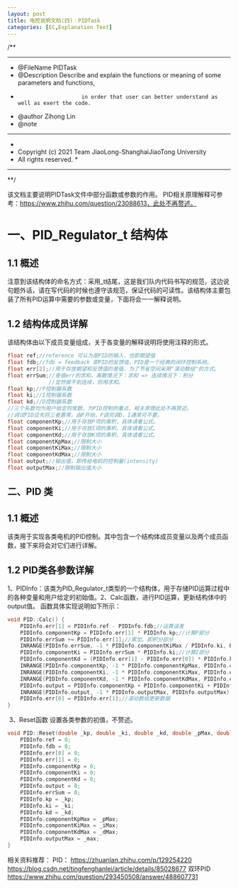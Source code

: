 ```yaml
---
layout: post
title: 电控说明文档(四)：PIDTask
categories: [EC,Explanation Text]
---
```

/**
******************************************************************************
  * @FileName			    PIDTask
  * @Description            Describe and explain the functions or meaning of some parameters and functions,
  *                         in order that user can better understand as well as exert the code.
  * @author                 Zihong Lin
  * @note
******************************************************************************
  *
  * Copyright (c) 2021 Team JiaoLong-ShanghaiJiaoTong University
  * All rights reserved.
    *
******************************************************************************
**/

该文档主要说明PIDTask文件中部分函数或参数的作用。
PID相关原理解释可参考：https://www.zhihu.com/question/23088613，此处不再赘述。

# 一、PID_Regulator_t 结构体

## 1.1 概述

​        注意到该结构体的命名方式：采用_t结尾，这是我们队内代码书写的规范，这边说句题外话，请在写代码的时候也遵守该规范，保证代码的可读性。
​        该结构体主要包装了所有PID运算中需要的参数或变量，下面将会一一解释说明。

## 1.2 结构体成员详解
该结构体由以下成员变量组成，关于各变量的解释说明将使用注释的形式。
```c++
float ref;//reference 可认为是PID的输入，也即期望值
float fdb;//fdb = feedback 即PID的反馈值，PID是一个经典的闭环控制系统。
float err[2];//用于存放期望和反馈值的差值，为了节省空间采用"滚动数组"的方式。
float errSum;//差值err的求和，离散情况下：求和 => 连续情况下：积分
             //显然做不到连续，则用求和。
float kp;//P控制器系数
float ki;//I控制器系数
float kd;//D控制器系数
//三个系数均为用户给定的常数，为PID控制的重点，相关原理此处不再赘述。
//调试PID应先将三者置零，由P开始，P调完调D，I通常可不要。
float componentKp;//用于存放P项的乘积，具体请看公式。
float componentKi;//用于存放I项的乘积，具体请看公式。
float componentKd;//用于存放K项的乘积，具体请看公式。
float componentKpMax;//限制大小
float componentKiMax;//限制大小
float componentKdMax;//限制大小
float output;//输出值，即传给电机的控制量(intensity)
float outputMax;//限制输出值大小
```
## 二、PID 类

## 1.1 概述

​        该类用于实现各类电机的PID控制。其中包含一个结构体成员变量以及两个成员函数，接下来将会对它们进行详解。

## 1.2 PID类各参数详解

​        1、PIDInfo：该类为PID_Regulator_t类型的一个结构体，用于存储PID运算过程中的各种变量和用户给定的初始值。
​        2、Calc函数，进行PID运算，更新结构体中的output值。
​           函数具体实现说明如下所示：

```c++
void PID::Calc() {
    PIDInfo.err[1] = PIDInfo.ref - PIDInfo.fdb;//运算误差
    PIDInfo.componentKp = PIDInfo.err[1] * PIDInfo.kp;//计算P部分
    PIDInfo.errSum += PIDInfo.err[1];//累加，即积分部分
    INRANGE(PIDInfo.errSum, -1 * PIDInfo.componentKiMax / PIDInfo.ki, PIDInfo.componentKiMax / PIDInfo.ki);//限制大小
    PIDInfo.componentKi = PIDInfo.errSum * PIDInfo.ki;//计算I部分
    PIDInfo.componentKd = (PIDInfo.err[1] - PIDInfo.err[0]) * PIDInfo.kd;//D部分
    INRANGE(PIDInfo.componentKp, -1 * PIDInfo.componentKpMax, PIDInfo.componentKpMax);//限制大小
    INRANGE(PIDInfo.componentKi, -1 * PIDInfo.componentKiMax, PIDInfo.componentKiMax);//限制大小
    INRANGE(PIDInfo.componentKd, -1 * PIDInfo.componentKdMax, PIDInfo.componentKdMax);//限制大小
    PIDInfo.output = PIDInfo.componentKp + PIDInfo.componentKi + PIDInfo.componentKd;//更新output
    INRANGE(PIDInfo.output, -1 * PIDInfo.outputMax, PIDInfo.outputMax);
    PIDInfo.err[0] = PIDInfo.err[1];//滚动数组更新数据
}
```
​		3、Reset函数 设置各类参数的初值，不赘述。
```c++
void PID::Reset(double _kp, double _ki, double _kd, double _pMax, double _iMax, double _dMax, double _max) {
    PIDInfo.ref = 0;
    PIDInfo.fdb = 0;
    PIDInfo.err[0] = 0;
    PIDInfo.err[1] = 0;
    PIDInfo.componentKp = 0;
    PIDInfo.componentKi = 0;
    PIDInfo.componentKd = 0;
    PIDInfo.output = 0;
    PIDInfo.errSum = 0;
    PIDInfo.kp = _kp;
    PIDInfo.ki = _ki;
    PIDInfo.kd = _kd;
    PIDInfo.componentKpMax = _pMax;
    PIDInfo.componentKiMax = _iMax;
    PIDInfo.componentKdMax = _dMax;
    PIDInfo.outputMax = _max;
}
```

相关资料推荐：
PID：
    https://zhuanlan.zhihu.com/p/129254220
    https://blog.csdn.net/tingfenghanlei/article/details/85028677
双环PID
    https://www.zhihu.com/question/293450508/answer/488607731



